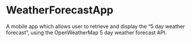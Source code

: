 # WeatherForecastApp
A mobile app which allows user to retrieve and display the “5 day weather  forecast”, using the OpenWeatherMap 5 day weather forecast API. 
